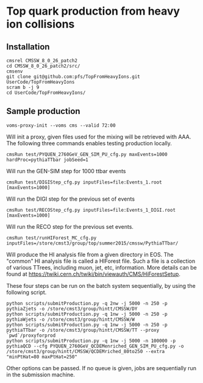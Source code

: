 # Top quark production from heavy ion collisions

## Installation

```
cmsrel CMSSW_8_0_26_patch2
cd CMSSW_8_0_26_patch2/src/
cmsenv
git clone git@github.com:pfs/TopFromHeavyIons.git UserCode/TopFromHeavyIons
scram b -j 9
cd UserCode/TopFromHeavyIons/
```

## Sample production
```
voms-proxy-init --voms cms --valid 72:00
```
Will init a proxy, given files used for the mixing will be retrieved with AAA.
The following three commands enables testing production locally.
```
cmsRun test/PYQUEN_2760GeV_GEN_SIM_PU_cfg.py maxEvents=1000 hardProc=pythiaTTbar jobSeed=1
```
Will run the GEN-SIM step for 1000 ttbar events
```
cmsRun test/DIGIStep_cfg.py inputFiles=file:Events_1.root [maxEvents=1000]
```
Will run the DIGI step for the previous set of events
```
cmsRun test/RECOStep_cfg.py inputFiles=file:Events_1_DIGI.root [maxEvents=1000]
```
Will run the RECO step for the previous set events.
```
cmsRun test/runHIForest_MC_cfg.py inputFiles=/store/cmst3/group/top/summer2015/cmssw/PythiaTTbar/
```
Will produce the HI analysis file from a given directory in EOS.
The "common" HI analysis file is called a HIForest file. 
Such a file is a collection of various TTrees, including muon, jet, etc, information. 
More details can be found at https://twiki.cern.ch/twiki/bin/viewauth/CMS/HiForestSetup. 

These four steps can be run on the batch system sequentially, by using the following script.
```
python scripts/submitProduction.py -q 2nw -j 5000 -n 250 -p pythiaZjets -o /store/cmst3/group/hintt/CMSSW/DY
python scripts/submitProduction.py -q 1nw -j 5000 -n 250 -p pythiaWjets -o /store/cmst3/group/hintt/CMSSW/W
python scripts/submitProduction.py -q 1nw -j 5000 -n 250 -p pythiaTTbar -o /store/cmst3/group/hintt/CMSSW/TT --proxy `pwd`/proxyforprod
python scripts/submitProduction.py -q 1nw -j 5000 -n 100000 -p pythiaQCD --cfg PYQUEN_2760GeV_QCDEMenriched_GEN_SIM_PU_cfg.py -o /store/cmst3/group/hintt/CMSSW/QCDEMriched_80to250 --extra "minPtHat=80 maxPtHat=250"
```
Other options can be passed. If no queue is given, jobs are sequentially run in the submission machine.


